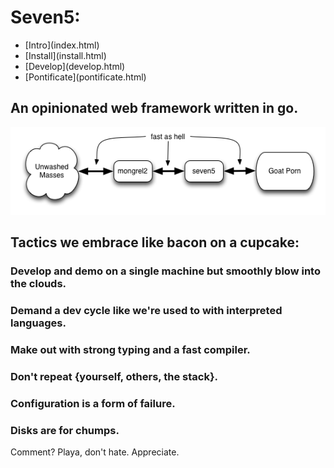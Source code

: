 # Seven5:

<nav>
    <ul>
        <li>[Intro](index.html)</li>
        <li>[Install](install.html)</li>
        <li>[Develop](develop.html)</li>
        <li>[Pontificate](pontificate.html)</li>
    </ul>
</nav>

## An opinionated web framework written in go.

![Block Diagram](Seven5BlockDiagram.png)

## Tactics we embrace like bacon on a cupcake:

### Develop and demo on a single machine but smoothly blow into the clouds.

### Demand a dev cycle like we're used to with interpreted languages.

### Make out with strong typing and a fast compiler.

### Don't repeat {yourself, others, the stack}.

### Configuration is a form of failure.

### Disks are for chumps.

Comment? Playa, don't hate.  Appreciate.